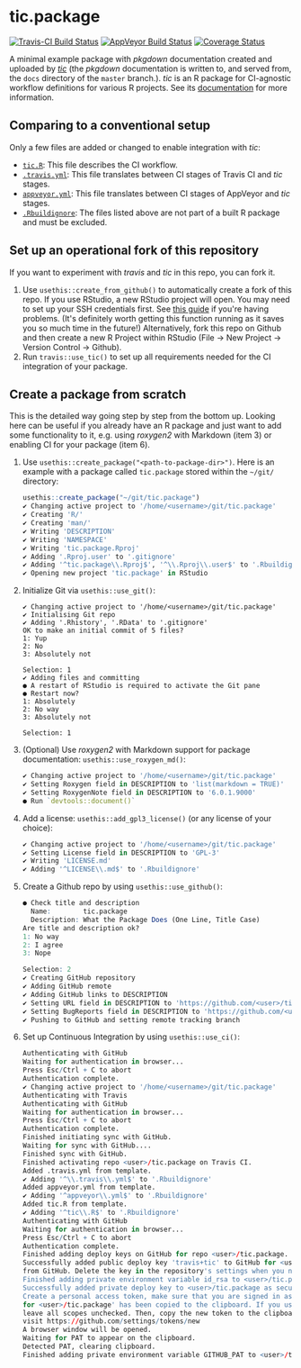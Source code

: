 # tic.package

[![Travis-CI Build Status](https://travis-ci.org/krlmlr/tic.package.svg?branch=master)](https://travis-ci.org/krlmlr/tic.package) [![AppVeyor Build Status](https://ci.appveyor.com/api/projects/status/github/krlmlr/tic.package?branch=master&svg=true)](https://ci.appveyor.com/project/krlmlr/tic-package) [![Coverage Status](https://codecov.io/gh/krlmlr/tic.package/branch/master/graph/badge.svg)](https://codecov.io/github/krlmlr/tic.package?branch=master)

A minimal example package with _pkgdown_ documentation created and uploaded by [_tic_](https://github.com/ropenscilabs/tic) (the _pkgdown_ documentation is written to, and served from, the `docs` directory of the `master` branch.).
_tic_ is an R package for CI-agnostic workflow definitions for various R projects. 
See its [documentation](https://ropenscilabs.github.io/tic/) for more information.

## Comparing to a conventional setup

Only a few files are added or changed to enable integration with _tic_:

- [`tic.R`](blob/master/tic.R): This file describes the CI workflow.
- [`.travis.yml`](blob/master/.travis.yml): This file translates between CI stages of Travis CI and _tic_ stages.
- [`appveyor.yml`](blob/master/appveyor.yml): This file translates between CI stages of AppVeyor and _tic_ stages.
- [`.Rbuildignore`](blob/master/.Rbuildignore): The files listed above are not part of a built R package and must be excluded.

## Set up an operational fork of this repository

If you want to experiment with _travis_ and _tic_ in this repo, you can fork it.

1. Use `usethis::create_from_github()` to automatically create a fork of this repo.
    If you use RStudio, a new RStudio project will open. 
    You may need to set up your SSH credentials first. See [this guide](http://happygitwithr.com/ssh-keys.html) if you're having problems. 
    (It's definitely worth getting this function running as it saves you so much time in the future!) 
    Alternatively, fork this repo on Github and then create a new R Project within RStudio (File -> New Project -> Version Control -> Github). 
1. Run `travis::use_tic()` to set up all requirements needed for the CI integration of your package.

## Create a package from scratch

This is the detailed way going step by step from the bottom up.
Looking here can be useful if you already have an R package and just want to add some functionality to it, e.g. using _roxygen2_ with Markdown (item 3) or enabling CI for your package (item 6).

1. Use `usethis::create_package("<path-to-package-dir>")`. 
    Here is an example with a package called `tic.package` stored within the `~/git/` directory:
    
    ```r
    usethis::create_package("~/git/tic.package")
    ✔ Changing active project to '/home/<username>/git/tic.package'
    ✔ Creating 'R/'
    ✔ Creating 'man/'
    ✔ Writing 'DESCRIPTION'
    ✔ Writing 'NAMESPACE'
    ✔ Writing 'tic.package.Rproj'
    ✔ Adding '.Rproj.user' to '.gitignore'
    ✔ Adding '^tic.package\\.Rproj$', '^\\.Rproj\\.user$' to '.Rbuildignore'
    ✔ Opening new project 'tic.package' in RStudio
    ```

2. Initialize Git via `usethis::use_git()`:

    ```
    ✔ Changing active project to '/home/<username>/git/tic.package'
    ✔ Initialising Git repo
    ✔ Adding '.Rhistory', '.RData' to '.gitignore'
    OK to make an initial commit of 5 files?
    1: Yup
    2: No
    3: Absolutely not

    Selection: 1
    ✔ Adding files and committing
    ● A restart of RStudio is required to activate the Git pane
    ● Restart now?
    1: Absolutely
    2: No way
    3: Absolutely not

    Selection: 1
    ```

3. (Optional) Use _roxygen2_ with Markdown support for package documentation: `usethis::use_roxygen_md()`:

    ```r
    ✔ Changing active project to '/home/<username>/git/tic.package'
    ✔ Setting Roxygen field in DESCRIPTION to 'list(markdown = TRUE)'
    ✔ Setting RoxygenNote field in DESCRIPTION to '6.0.1.9000'
    ● Run `devtools::document()`
    ```

4. Add a license: `usethis::add_gpl3_license()` (or any license of your choice):

     ```r
    ✔ Changing active project to '/home/<username>/git/tic.package'
    ✔ Setting License field in DESCRIPTION to 'GPL-3'
    ✔ Writing 'LICENSE.md'
    ✔ Adding '^LICENSE\\.md$' to '.Rbuildignore'
    ```

5. Create a Github repo by using `usethis::use_github()`:

    ```r
    ● Check title and description
      Name:        tic.package
      Description: What the Package Does (One Line, Title Case)
    Are title and description ok?
    1: No way
    2: I agree
    3: Nope

    Selection: 2
    ✔ Creating GitHub repository
    ✔ Adding GitHub remote
    ✔ Adding GitHub links to DESCRIPTION
    ✔ Setting URL field in DESCRIPTION to 'https://github.com/<user>/tic.package'
    ✔ Setting BugReports field in DESCRIPTION to 'https://github.com/<user>/tic.package/issues'
    ✔ Pushing to GitHub and setting remote tracking branch
    ```

6. Set up Continuous Integration by using `usethis::use_ci()`:

     ```r
    Authenticating with GitHub
    Waiting for authentication in browser...
    Press Esc/Ctrl + C to abort
    Authentication complete.
    ✔ Changing active project to '/home/<username>/git/tic.package'
    Authenticating with Travis
    Authenticating with GitHub
    Waiting for authentication in browser...
    Press Esc/Ctrl + C to abort
    Authentication complete.
    Finished initiating sync with GitHub.
    Waiting for sync with GitHub....
    Finished sync with GitHub.
    Finished activating repo <user>/tic.package on Travis CI.
    Added .travis.yml from template.
    ✔ Adding '^\\.travis\\.yml$' to '.Rbuildignore'
    Added appveyor.yml from template.
    ✔ Adding '^appveyor\\.yml$' to '.Rbuildignore'
    Added tic.R from template.
    ✔ Adding '^tic\\.R$' to '.Rbuildignore'
    Authenticating with GitHub
    Waiting for authentication in browser...
    Press Esc/Ctrl + C to abort
    Authentication complete.
    Finished adding deploy keys on GitHub for repo <user>/tic.package.
    Successfully added public deploy key 'travis+tic' to GitHub for <user>/tic.package. You should receive a confirmation e-mail
    from GitHub. Delete the key in the repository's settings when you no longer need it.
    Finished adding private environment variable id_rsa to <user>/tic.package on Travis CI.
    Successfully added private deploy key to <user>/tic.package as secure environment variable id_rsa to Travis CI.
    Create a personal access token, make sure that you are signed in as the correct user. The suggested description 'travis+tic 
    for <user>/tic.package' has been copied to the clipboard. If you use this token only to avoid GitHub's rate limit, you can  
    leave all scopes unchecked. Then, copy the new token to the clipboard, it will be detected and applied automatically. Please
    visit https://github.com/settings/tokens/new
    A browser window will be opened.
    Waiting for PAT to appear on the clipboard.
    Detected PAT, clearing clipboard.
    Finished adding private environment variable GITHUB_PAT to <user>/tic.package on Travis CI.
```
